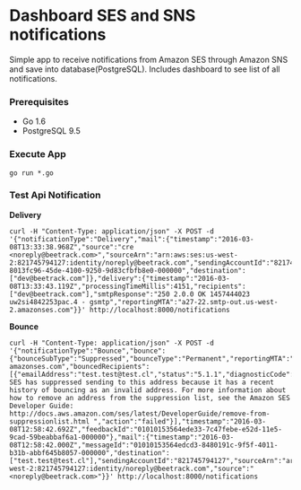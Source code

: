 Dashboard SES and SNS notifications
===================

Simple app to receive notifications from Amazon SES through Amazon SNS and save into database(PostgreSQL). Includes dashboard to see list of all notifications.

### Prerequisites ###
 - Go 1.6
 - PostgreSQL 9.5

### Execute App ###
    go run *.go

### Test Api Notification ###

**Delivery**

    curl -H "Content-Type: application/json" -X POST -d '{"notificationType":"Delivery","mail":{"timestamp":"2016-03-08T13:33:38.968Z","source":"cre <noreply@beetrack.com>","sourceArn":"arn:aws:ses:us-west-2:821745794127:identity/noreply@beetrack.com","sendingAccountId":"821745794127","messageId":"01010153566edb18-8013fc96-45de-4100-9250-9d83cfbfb8e0-000000","destination":["dev@beetrack.com"]},"delivery":{"timestamp":"2016-03-08T13:33:43.119Z","processingTimeMillis":4151,"recipients":["dev@beetrack.com"],"smtpResponse":"250 2.0.0 OK 1457444023 uw2si4842253pac.4 - gsmtp","reportingMTA":"a27-22.smtp-out.us-west-2.amazonses.com"}}' http://localhost:8000/notifications

**Bounce**

    curl -H "Content-Type: application/json" -X POST -d '{"notificationType":"Bounce","bounce":{"bounceSubType":"Suppressed","bounceType":"Permanent","reportingMTA":"dns; amazonses.com","bouncedRecipients":[{"emailAddress":"test.test@test.cl","status":"5.1.1","diagnosticCode":"Amazon SES has suppressed sending to this address because it has a recent history of bouncing as an invalid address. For more information about how to remove an address from the suppression list, see the Amazon SES Developer Guide: http://docs.aws.amazon.com/ses/latest/DeveloperGuide/remove-from-suppressionlist.html ","action":"failed"}],"timestamp":"2016-03-08T12:58:42.692Z","feedbackId":"01010153564ede33-7c47febe-e52d-11e5-9cad-59beabbaf6a1-000000"},"mail":{"timestamp":"2016-03-08T12:58:42.000Z","messageId":"01010153564edcd3-8480191c-9f5f-4011-b31b-abbf645b8057-000000","destination":["test.test@test.cl"],"sendingAccountId":"821745794127","sourceArn":"arn:aws:ses:us-west-2:821745794127:identity/noreply@beetrack.com","source":"<noreply@beetrack.com>"}}' http://localhost:8000/notifications

